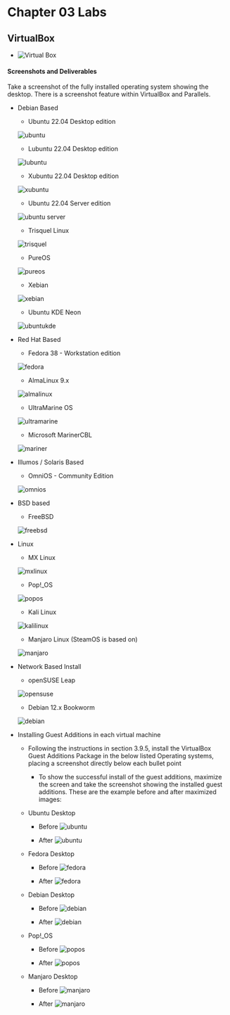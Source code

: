 # Chapter 03 Labs

## VirtualBox

* ![Virtual Box](../Images/virtualbox.png)

#### Screenshots and Deliverables

Take a screenshot of the fully installed operating system showing the desktop. There is a screenshot feature within VirtualBox and Parallels.


* Debian Based
  * Ubuntu 22.04 Desktop edition  
  
  ![ubuntu](../Images/ubuntu.png)

  * Lubuntu 22.04 Desktop edition

  ![lubuntu](../Images/Lubuntu.png)

  * Xubuntu 22.04 Desktop edition

  ![xubuntu](../Images/Xubuntu.png)

  * Ubuntu 22.04 Server edition

  ![ubuntu server](../Images/ubuntuserver.png)

  * Trisquel Linux

  ![trisquel](../Images/trisquellinux.png)

  * PureOS

  ![pureos](../Images/pureos.png)

  * Xebian

  ![xebian](../Images/xebian.png)

  * Ubuntu KDE Neon

  ![ubuntukde](../Images/ubuntukde.png)

* Red Hat Based
  * Fedora 38 - Workstation edition

  ![fedora](../Images/fedora.png)

  * AlmaLinux 9.x

  ![almalinux](../Images/almalinux.png)

  * UltraMarine OS

  ![ultramarine](../Images/ultramarine.png)

  * Microsoft MarinerCBL

  ![mariner](../Images/mariner.png)

* Illumos / Solaris Based
  * OmniOS - Community Edition

  ![omnios](../Images/omnios.png)

* BSD based
  * FreeBSD

  ![freebsd](../Images/freebsd.png)

* Linux
  * MX Linux

  ![mxlinux](../Images/mxlinux.png)

  * Pop!_OS

  ![popos](../Images/popos.png)

  * Kali Linux

  ![kalilinux](../Images/kalilinux.png)

  * Manjaro Linux (SteamOS is based on)

  ![manjaro](../Images/manjaro.png)

* Network Based Install
  * openSUSE Leap

  ![opensuse](../Images/OPENSUSE.png)

  * Debian 12.x Bookworm

  ![debian](../Images/debian.png)
  
  
* Installing Guest Additions in each virtual machine
  * Following the instructions in section 3.9.5, install the VirtualBox Guest Additions Package in the below listed Operating systems, placing a screenshot directly below each bullet point
    * To show the successful install of the guest additions, maximize the screen and take the screenshot showing the installed guest additions. These are the example before and after maximized images:
    
  * Ubuntu Desktop
    * Before
    ![ubuntu](../Images/ubuntu-before.png)

    * After
    ![ubuntu](../Images/ubuntu-after.png)
  * Fedora Desktop
    * Before
    ![fedora](../Images/fedora-before.png)

    * After
    ![fedora](../Images/fedora-after.png)
  * Debian Desktop
    * Before
    ![debian](../Images/debian-before.png)

    * After
    ![debian](../Images/debian-after.png)
  * Pop!_OS
    * Before
    ![popos](../Images/popos-before.png)

    * After
    ![popos](../Images/popos-after.png)
  * Manjaro Desktop
    * Before
    ![manjaro](../Images/manjaro-before.png)

    * After
    ![manjaro](../Images/manjaro-after.png)


